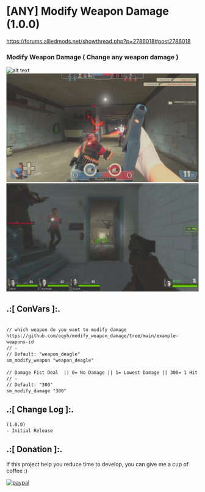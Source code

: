 # [ANY] Modify Weapon Damage (1.0.0)
https://forums.alliedmods.net/showthread.php?p=2786018#post2786018

### Modify Weapon Damage ( Change any weapon damage )

![alt text](https://github.com/oqyh/modify_weapons_damage/blob/main/img/Damage.jpg?raw=true)
![alt text](https://github.com/oqyh/modify_weapon_damage/blob/main/img/screen2.jpg?raw=true)
![alt text](https://github.com/oqyh/modify_weapon_damage/blob/main/img/screenshop.jpg?raw=true)


## .:[ ConVars ]:.
```
  
// which weapon do you want to modify damage https://github.com/oqyh/modify_weapon_damage/tree/main/example-weapons-id
// -
// Default: "weapon_deagle"
sm_modify_weapon "weapon_deagle"

// Damage Fist Deal  || 0= No Damage || 1= Lowest Damage || 300= 1 Hit
// -
// Default: "300"
sm_modify_damage "300"
```


## .:[ Change Log ]:.
```
(1.0.0)
- Initial Release
```

## .:[ Donation ]:.

If this project help you reduce time to develop, you can give me a cup of coffee :)

[![paypal](https://www.paypalobjects.com/en_US/i/btn/btn_donateCC_LG.gif)](https://paypal.me/oQYh)
